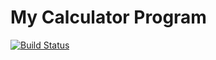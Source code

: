 # My Calculator Program
[![Build Status](https://app.travis-ci.com/ThulasiV21/calc_example.svg?branch=main)](https://app.travis-ci.com/ThulasiV21/calc_example)